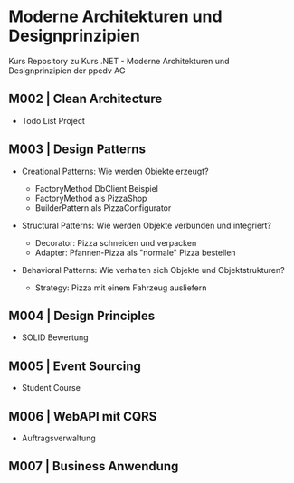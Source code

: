 # Moderne Architekturen und Designprinzipien
Kurs Repository zu Kurs .NET - Moderne Architekturen und Designprinzipien der ppedv AG

## M002 | Clean Architecture

- Todo List Project

## M003 | Design Patterns

- Creational Patterns: Wie werden Objekte erzeugt?
  - FactoryMethod DbClient Beispiel
  - FactoryMethod als PizzaShop
  - BuilderPattern als PizzaConfigurator
	
- Structural Patterns: Wie werden Objekte verbunden und integriert?
  - Decorator: Pizza schneiden und verpacken
  - Adapter: Pfannen-Pizza als "normale" Pizza bestellen
	
- Behavioral Patterns: Wie verhalten sich Objekte und Objektstrukturen?
  - Strategy: Pizza mit einem Fahrzeug ausliefern

## M004 | Design Principles

- SOLID Bewertung

## M005 | Event Sourcing

- Student Course

## M006 | WebAPI mit CQRS

- Auftragsverwaltung

## M007 | Business Anwendung